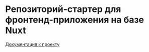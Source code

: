 # Репозиторий-стартер для фронтенд-приложения на базе Nuxt

[Документация к проекту](docs/index.md)
